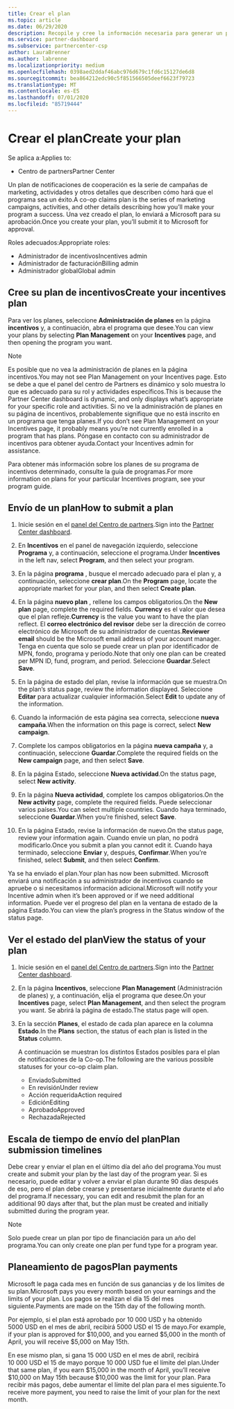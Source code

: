 ```yaml
---
title: Crear el plan
ms.topic: article
ms.date: 06/29/2020
description: Recopile y cree la información necesaria para generar un plan de marketing correcto para su programa de incentivos.
ms.service: partner-dashboard
ms.subservice: partnercenter-csp
author: LauraBrenner
ms.author: labrenne
ms.localizationpriority: medium
ms.openlocfilehash: 0398aed2ddaf46abc976d679c1fd6c15127de6d8
ms.sourcegitcommit: bea864212edc90c5f851566505deef6623f79723
ms.translationtype: MT
ms.contentlocale: es-ES
ms.lasthandoff: 07/01/2020
ms.locfileid: "85719444"
---
```

# <a name="create-your-plan"></a><span data-ttu-id="d0c50-103">Crear el plan</span><span class="sxs-lookup"><span data-stu-id="d0c50-103">Create your plan</span></span>

<span data-ttu-id="d0c50-104">Se aplica a:</span><span class="sxs-lookup"><span data-stu-id="d0c50-104">Applies to:</span></span>

- <span data-ttu-id="d0c50-105">Centro de partners</span><span class="sxs-lookup"><span data-stu-id="d0c50-105">Partner Center</span></span>

<span data-ttu-id="d0c50-106">Un plan de notificaciones de cooperación es la serie de campañas de marketing, actividades y otros detalles que describen cómo hará que el programa sea un éxito.</span><span class="sxs-lookup"><span data-stu-id="d0c50-106">A co-op claims plan is the series of marketing campaigns, activities, and other details describing how you’ll make your program a success.</span></span> <span data-ttu-id="d0c50-107">Una vez creado el plan, lo enviará a Microsoft para su aprobación.</span><span class="sxs-lookup"><span data-stu-id="d0c50-107">Once you create your plan, you’ll submit it to Microsoft for approval.</span></span> 

<span data-ttu-id="d0c50-108">Roles adecuados:</span><span class="sxs-lookup"><span data-stu-id="d0c50-108">Appropriate roles:</span></span>

- <span data-ttu-id="d0c50-109">Administrador de incentivos</span><span class="sxs-lookup"><span data-stu-id="d0c50-109">Incentives admin</span></span>
- <span data-ttu-id="d0c50-110">Administrador de facturación</span><span class="sxs-lookup"><span data-stu-id="d0c50-110">Billing admin</span></span>
- <span data-ttu-id="d0c50-111">Administrador global</span><span class="sxs-lookup"><span data-stu-id="d0c50-111">Global admin</span></span>

## <a name="create-your-incentives-plan"></a><span data-ttu-id="d0c50-112">Cree su plan de incentivos</span><span class="sxs-lookup"><span data-stu-id="d0c50-112">Create your incentives plan</span></span>

<span data-ttu-id="d0c50-113">Para ver los planes, seleccione **Administración de planes** en la página **incentivos** y, a continuación, abra el programa que desee.</span><span class="sxs-lookup"><span data-stu-id="d0c50-113">You can view your plans by selecting **Plan Management** on your **Incentives** page, and then opening the program you want.</span></span>

>[!NOTE]
><span data-ttu-id="d0c50-114">Es posible que no vea la administración de planes en la página incentivos.</span><span class="sxs-lookup"><span data-stu-id="d0c50-114">You may not see Plan Management on your Incentives page.</span></span> <span data-ttu-id="d0c50-115">Esto se debe a que el panel del centro de Partners es dinámico y solo muestra lo que es adecuado para su rol y actividades específicos.</span><span class="sxs-lookup"><span data-stu-id="d0c50-115">This is because the Partner Center dashboard is dynamic, and only displays what’s appropriate for your specific role and activities.</span></span> <span data-ttu-id="d0c50-116">Si no ve la administración de planes en su página de incentivos, probablemente signifique que no está inscrito en un programa que tenga planes.</span><span class="sxs-lookup"><span data-stu-id="d0c50-116">If you don’t see Plan Management on your Incentives page, it probably means you’re not currently enrolled in a program that has plans.</span></span> <span data-ttu-id="d0c50-117">Póngase en contacto con su administrador de incentivos para obtener ayuda.</span><span class="sxs-lookup"><span data-stu-id="d0c50-117">Contact your Incentives admin for assistance.</span></span>

<span data-ttu-id="d0c50-118">Para obtener más información sobre los planes de su programa de incentivos determinado, consulte la guía de programas.</span><span class="sxs-lookup"><span data-stu-id="d0c50-118">For more information on plans for your particular Incentives program, see your program guide.</span></span>

## <a name="how-to-submit-a-plan"></a><span data-ttu-id="d0c50-119">Envío de un plan</span><span class="sxs-lookup"><span data-stu-id="d0c50-119">How to submit a plan</span></span>

1. <span data-ttu-id="d0c50-120">Inicie sesión en el [panel del Centro de partners](https://partner.microsoft.com/dashboard/).</span><span class="sxs-lookup"><span data-stu-id="d0c50-120">Sign into the [Partner Center dashboard](https://partner.microsoft.com/dashboard/).</span></span>

2. <span data-ttu-id="d0c50-121">En **Incentivos** en el panel de navegación izquierdo, seleccione **Programa** y, a continuación, seleccione el programa.</span><span class="sxs-lookup"><span data-stu-id="d0c50-121">Under **Incentives** in the left nav, select **Program**, and then select your program.</span></span> 

3. <span data-ttu-id="d0c50-122">En la página **programa** , busque el mercado adecuado para el plan y, a continuación, seleccione **crear plan**.</span><span class="sxs-lookup"><span data-stu-id="d0c50-122">On the **Program** page, locate the appropriate market for your plan, and then select **Create plan**.</span></span> 

4. <span data-ttu-id="d0c50-123">En la página **nuevo plan** , rellene los campos obligatorios.</span><span class="sxs-lookup"><span data-stu-id="d0c50-123">On the **New plan** page, complete the required fields.</span></span> <span data-ttu-id="d0c50-124">**Currency** es el valor que desea que el plan refleje.</span><span class="sxs-lookup"><span data-stu-id="d0c50-124">**Currency** is the value you want to have the plan reflect.</span></span> <span data-ttu-id="d0c50-125">El **correo electrónico del revisor** debe ser la dirección de correo electrónico de Microsoft de su administrador de cuentas.</span><span class="sxs-lookup"><span data-stu-id="d0c50-125">**Reviewer email** should be the Microsoft email address of your account manager.</span></span> <span data-ttu-id="d0c50-126">Tenga en cuenta que solo se puede crear un plan por identificador de MPN, fondo, programa y período.</span><span class="sxs-lookup"><span data-stu-id="d0c50-126">Note that only one plan can be created per MPN ID, fund, program, and period.</span></span> <span data-ttu-id="d0c50-127">Seleccione **Guardar**.</span><span class="sxs-lookup"><span data-stu-id="d0c50-127">Select **Save**.</span></span>

5. <span data-ttu-id="d0c50-128">En la página de estado del plan, revise la información que se muestra.</span><span class="sxs-lookup"><span data-stu-id="d0c50-128">On the plan’s status page, review the information displayed.</span></span> <span data-ttu-id="d0c50-129">Seleccione **Editar** para actualizar cualquier información.</span><span class="sxs-lookup"><span data-stu-id="d0c50-129">Select **Edit** to update any of the information.</span></span>

6. <span data-ttu-id="d0c50-130">Cuando la información de esta página sea correcta, seleccione **nueva campaña**.</span><span class="sxs-lookup"><span data-stu-id="d0c50-130">When the information on this page is correct, select **New campaign**.</span></span>

7. <span data-ttu-id="d0c50-131">Complete los campos obligatorios en la página **nueva campaña** y, a continuación, seleccione **Guardar**.</span><span class="sxs-lookup"><span data-stu-id="d0c50-131">Complete the required fields on the **New campaign** page, and then select **Save**.</span></span>

8. <span data-ttu-id="d0c50-132">En la página Estado, seleccione **Nueva actividad**.</span><span class="sxs-lookup"><span data-stu-id="d0c50-132">On the status page, select **New activity**.</span></span> 

9. <span data-ttu-id="d0c50-133">En la página **Nueva actividad**, complete los campos obligatorios.</span><span class="sxs-lookup"><span data-stu-id="d0c50-133">On the **New activity** page, complete the required fields.</span></span> <span data-ttu-id="d0c50-134">Puede seleccionar varios países.</span><span class="sxs-lookup"><span data-stu-id="d0c50-134">You can select multiple countries.</span></span> <span data-ttu-id="d0c50-135">Cuando haya terminado, seleccione **Guardar**.</span><span class="sxs-lookup"><span data-stu-id="d0c50-135">When you’re finished, select **Save**.</span></span> 

10. <span data-ttu-id="d0c50-136">En la página Estado, revise la información de nuevo.</span><span class="sxs-lookup"><span data-stu-id="d0c50-136">On the status page, review your information again.</span></span> <span data-ttu-id="d0c50-137">Cuando envíe un plan, no podrá modificarlo.</span><span class="sxs-lookup"><span data-stu-id="d0c50-137">Once you submit a plan you cannot edit it.</span></span> <span data-ttu-id="d0c50-138">Cuando haya terminado, seleccione **Enviar** y, después, **Confirmar**.</span><span class="sxs-lookup"><span data-stu-id="d0c50-138">When you’re finished, select **Submit**, and then select **Confirm**.</span></span>

<span data-ttu-id="d0c50-139">Ya se ha enviado el plan.</span><span class="sxs-lookup"><span data-stu-id="d0c50-139">Your plan has now been submitted.</span></span> <span data-ttu-id="d0c50-140">Microsoft enviará una notificación a su administrador de incentivos cuando se apruebe o si necesitamos información adicional.</span><span class="sxs-lookup"><span data-stu-id="d0c50-140">Microsoft will notify your Incentive admin when it’s been approved or if we need additional information.</span></span> <span data-ttu-id="d0c50-141">Puede ver el progreso del plan en la ventana de estado de la página Estado.</span><span class="sxs-lookup"><span data-stu-id="d0c50-141">You can view the plan’s progress in the Status window of the status page.</span></span>

## <a name="view-the-status-of-your-plan"></a><span data-ttu-id="d0c50-142">Ver el estado del plan</span><span class="sxs-lookup"><span data-stu-id="d0c50-142">View the status of your plan</span></span>

1. <span data-ttu-id="d0c50-143">Inicie sesión en el [panel del Centro de partners](https://partner.microsoft.com/dashboard/).</span><span class="sxs-lookup"><span data-stu-id="d0c50-143">Sign into the [Partner Center dashboard](https://partner.microsoft.com/dashboard/).</span></span>

2. <span data-ttu-id="d0c50-144">En la página **Incentivos**, seleccione **Plan Management** (Administración de planes) y, a continuación, elija el programa que desee.</span><span class="sxs-lookup"><span data-stu-id="d0c50-144">On your **Incentives** page, select **Plan Management**, and then select the program you want.</span></span> <span data-ttu-id="d0c50-145">Se abrirá la página de estado.</span><span class="sxs-lookup"><span data-stu-id="d0c50-145">The status page will open.</span></span>

3. <span data-ttu-id="d0c50-146">En la sección **Planes**, el estado de cada plan aparece en la columna **Estado**.</span><span class="sxs-lookup"><span data-stu-id="d0c50-146">In the **Plans** section, the status of each plan is listed in the **Status** column.</span></span>

   <span data-ttu-id="d0c50-147">A continuación se muestran los distintos Estados posibles para el plan de notificaciones de la Co-op.</span><span class="sxs-lookup"><span data-stu-id="d0c50-147">The following are the various possible statuses for your co-op claim plan.</span></span>

   - <span data-ttu-id="d0c50-148">Enviado</span><span class="sxs-lookup"><span data-stu-id="d0c50-148">Submitted</span></span>
   - <span data-ttu-id="d0c50-149">En revisión</span><span class="sxs-lookup"><span data-stu-id="d0c50-149">Under review</span></span>
   - <span data-ttu-id="d0c50-150">Acción requerida</span><span class="sxs-lookup"><span data-stu-id="d0c50-150">Action required</span></span>
   - <span data-ttu-id="d0c50-151">Edición</span><span class="sxs-lookup"><span data-stu-id="d0c50-151">Editing</span></span>
   - <span data-ttu-id="d0c50-152">Aprobado</span><span class="sxs-lookup"><span data-stu-id="d0c50-152">Approved</span></span>
   - <span data-ttu-id="d0c50-153">Rechazada</span><span class="sxs-lookup"><span data-stu-id="d0c50-153">Rejected</span></span>

## <a name="plan-submission-timelines"></a><span data-ttu-id="d0c50-154">Escala de tiempo de envío del plan</span><span class="sxs-lookup"><span data-stu-id="d0c50-154">Plan submission timelines</span></span>

<span data-ttu-id="d0c50-155">Debe crear y enviar el plan en el último día del año del programa.</span><span class="sxs-lookup"><span data-stu-id="d0c50-155">You must create and submit your plan by the last day of the program year.</span></span> <span data-ttu-id="d0c50-156">Si es necesario, puede editar y volver a enviar el plan durante 90 días después de eso, pero el plan debe crearse y presentarse inicialmente durante el año del programa.</span><span class="sxs-lookup"><span data-stu-id="d0c50-156">If necessary, you can edit and resubmit the plan for an additional 90 days after that, but the plan must be created and initially submitted during the program year.</span></span>

>[!NOTE]
> <span data-ttu-id="d0c50-157">Solo puede crear un plan por tipo de financiación para un año del programa.</span><span class="sxs-lookup"><span data-stu-id="d0c50-157">You can only create one plan per fund type for a program year.</span></span>

## <a name="plan-payments"></a><span data-ttu-id="d0c50-158">Planeamiento de pagos</span><span class="sxs-lookup"><span data-stu-id="d0c50-158">Plan payments</span></span>

<span data-ttu-id="d0c50-159">Microsoft le paga cada mes en función de sus ganancias y de los límites de su plan.</span><span class="sxs-lookup"><span data-stu-id="d0c50-159">Microsoft pays you every month based on your earnings and the limits of your plan.</span></span> <span data-ttu-id="d0c50-160">Los pagos se realizan el día 15 del mes siguiente.</span><span class="sxs-lookup"><span data-stu-id="d0c50-160">Payments are made on the 15th day of the following month.</span></span>

<span data-ttu-id="d0c50-161">Por ejemplo, si el plan está aprobado por 10 000 USD y ha obtenido 5000 USD en el mes de abril, recibirá 5000 USD el 15 de mayo.</span><span class="sxs-lookup"><span data-stu-id="d0c50-161">For example, if your plan is approved for $10,000, and you earned $5,000 in the month of April, you will receive $5,000 on May 15th.</span></span>

<span data-ttu-id="d0c50-162">En ese mismo plan, si gana 15 000 USD en el mes de abril, recibirá 10 000 USD el 15 de mayo porque 10 000 USD fue el límite del plan.</span><span class="sxs-lookup"><span data-stu-id="d0c50-162">Under that same plan, if you earn $15,000 in the month of April, you’ll receive $10,000 on May 15th because $10,000 was the limit for your plan.</span></span> <span data-ttu-id="d0c50-163">Para recibir más pagos, debe aumentar el límite del plan para el mes siguiente.</span><span class="sxs-lookup"><span data-stu-id="d0c50-163">To receive more payment, you need to raise the limit of your plan for the next month.</span></span>
